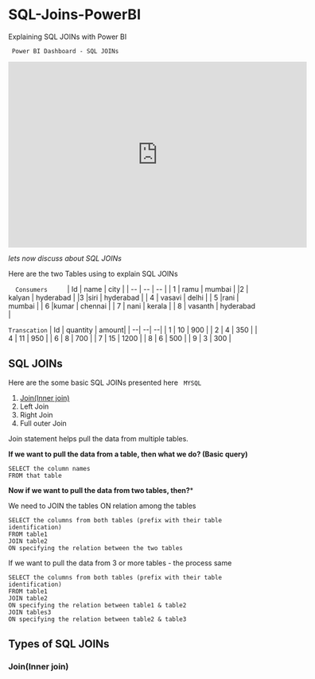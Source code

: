# SQL-Joins-PowerBI
Explaining SQL JOINs with Power BI 

` Power BI Dashboard - SQL JOINs`
<iframe width="600" height="373.5"
 src="https://app.powerbi.com/view?r=eyJrIjoiZmY5YjM1NzItMjhiOC00NTc1LWE1ODUtMGM5ZmM1NmJhNjUwIiwidCI6ImU5ZjMyNWZkLTkzMjYtNDJjNi1iNGNjLTBlZmJhNWQ4OTE3OCJ9&pageName=ReportSection" frameborder="0" allowFullScreen="true">
</iframe>

*lets now discuss about SQL JOINs*

Here are the two Tables using to explain SQL JOINs
<br/> 

`   Consumers      `
| Id	| name	| city |
| -- | -- | -- |
| 1	| ramu |	mumbai |
|2 |	kalyan |	hyderabad |
|3	|siri	| hyderabad |
| 4	| vasavi	| delhi |
| 5	|rani	| mumbai |
| 6	|kumar	| chennai |
| 7 |	nani |	kerala |
| 8	| vasanth |	hyderabad |
<br/> 

   `Transcation`
| Id | quantity | amount|
| --| --| --|
| 1 | 10 | 900 |
| 2 | 4 | 350 |
| 4 | 11 | 950 |
| 6 | 8 | 700 |
| 7 | 15 | 1200 |
| 8 | 6 | 500 |
| 9 | 3 | 300 |


## SQL JOINs

Here are the some basic SQL JOINs presented here ` MYSQL`
1. [Join(Inner join)](#Types-of-SQL-JOINs)
2. Left Join 
3. Right Join 
4. Full outer Join 


Join statement helps pull the data from multiple tables.

**If we want to pull the data from a table, then what we do?  (Basic query)**

```
SELECT the column names
FROM that table
```
**Now if we want to pull the data from two tables, then?***

We need to JOIN the tables ON relation among the tables

``` 
SELECT the columns from both tables (prefix with their table identification)
FROM table1
JOIN table2
ON specifying the relation between the two tables 
```

If we want to pull the data from 3 or more tables - the process same
```
SELECT the columns from both tables (prefix with their table identification)
FROM table1
JOIN table2
ON specifying the relation between table1 & table2
JOIN tables3
ON specifying the relation between table2 & table3
```

## Types of SQL JOINs

### Join(Inner join) 

